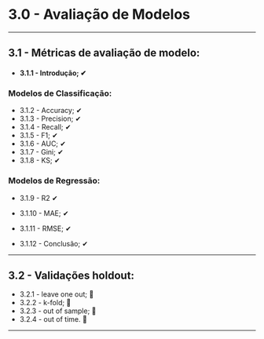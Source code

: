 # 3.0 - Avaliação de Modelos
---

## 3.1 - Métricas de avaliação de modelo:
* #### 3.1.1 - Introdução; ✔
 
 ### Modelos de Classificação: 
  * 3.1.2  - Accuracy; ✔
  * 3.1.3  - Precision; ✔
  * 3.1.4  - Recall; ✔
  * 3.1.5  - F1; ✔
  * 3.1.6  - AUC; ✔
  * 3.1.7  - Gini; ✔
  * 3.1.8  - KS; ✔
 
 ### Modelos de Regressão: 
 * 3.1.9  - R2 ✔
 * 3.1.10 - MAE; ✔
 * 3.1.11 - RMSE; ✔

* 3.1.12 - Conclusão; ✔

---

## 3.2 - Validações holdout:
  * 3.2.1 - leave one out; 🔳
  * 3.2.2 - k-fold; 🔳
  * 3.2.3 - out of sample; 🔳 
  * 3.2.4 - out of time. 🔳
---
